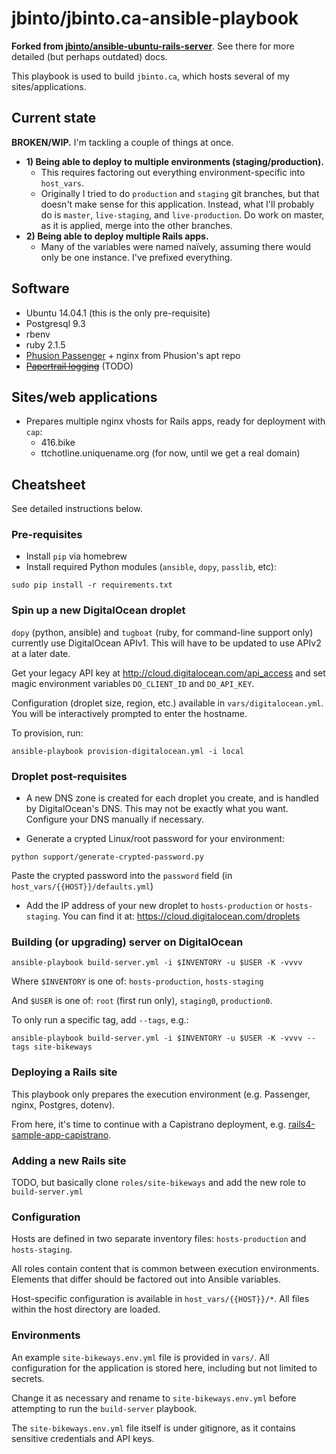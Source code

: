 # jbinto/jbinto.ca-ansible-playbook

**Forked from [jbinto/ansible-ubuntu-rails-server](https://github.com/jbinto/ansible-ubuntu-rails-server)**. See there for more detailed (but perhaps outdated) docs.

This playbook is used to build `jbinto.ca`, which hosts several of my sites/applications.

## Current state

**BROKEN/WIP.** I'm tackling a couple of things at once.

* **1) Being able to deploy to multiple environments (staging/production).**
  * This requires factoring out everything environment-specific into `host_vars`.
  * Originally I tried to do `production` and `staging` git branches, but that doesn't make sense for this application. Instead, what I'll probably do is `master`, `live-staging`, and `live-production`. Do work on master, as it is applied, merge into the other branches.
* **2) Being able to deploy multiple Rails apps.**
  * Many of the variables were named naïvely, assuming there would only be one instance. I've prefixed everything.

## Software

* Ubuntu 14.04.1 (this is the only pre-requisite)
* Postgresql 9.3
* rbenv
* ruby 2.1.5
* [Phusion Passenger](https://www.phusionpassenger.com/) + nginx from Phusion's apt repo
* ~~[Papertrail logging](https://papertrailapp.com/)~~ (TODO)

## Sites/web applications

* Prepares multiple nginx vhosts for Rails apps, ready for deployment with `cap`:
  * 416.bike
  * ttchotline.uniquename.org (for now, until we get a real domain)

## Cheatsheet

See detailed instructions below.

### Pre-requisites

* Install `pip` via homebrew
* Install required Python modules (`ansible`, `dopy`, `passlib`, etc):

```
sudo pip install -r requirements.txt
```

### Spin up a new DigitalOcean droplet

`dopy` (python, ansible) and `tugboat` (ruby, for command-line support only) currently use DigitalOcean APIv1. This will have to be updated to use APIv2 at a later date. 

Get your legacy API key at http://cloud.digitalocean.com/api_access and set magic environment variables `DO_CLIENT_ID` and `DO_API_KEY`.

Configuration (droplet size, region, etc.) available in `vars/digitalocean.yml`. You will be interactively prompted to enter the hostname.

To provision, run:

```
ansible-playbook provision-digitalocean.yml -i local 
```

### Droplet post-requisites

* A new DNS zone is created for each droplet you create, and is handled by DigitalOcean's DNS. This may not be exactly what you want. Configure your DNS manually if necessary.

* Generate a crypted Linux/root password for your environment:

```
python support/generate-crypted-password.py
```

Paste the crypted password into the `password` field (in `host_vars/{{HOST}}/defaults.yml`)

* Add the IP address of your new droplet to `hosts-production` or `hosts-staging`. You can find it at: https://cloud.digitalocean.com/droplets

### Building (or upgrading) server on DigitalOcean

```
ansible-playbook build-server.yml -i $INVENTORY -u $USER -K -vvvv
```

Where `$INVENTORY` is one of: `hosts-production`, `hosts-staging`

And `$USER` is one of: `root` (first run only), `staging0`, `production0`.

To only run a specific tag, add `--tags`, e.g.:

```
ansible-playbook build-server.yml -i $INVENTORY -u $USER -K -vvvv --tags site-bikeways
```

### Deploying a Rails site

This playbook only prepares the execution environment (e.g. Passenger, nginx, Postgres, dotenv).

From here, it's time to continue with a Capistrano deployment, e.g. [rails4-sample-app-capistrano](https://github.com/jbinto/rails4-sample-app-capistrano). 

### Adding a new Rails site

TODO, but basically clone `roles/site-bikeways` and add the new role to `build-server.yml`

### Configuration

Hosts are defined in two separate inventory files: `hosts-production` and `hosts-staging`.

All roles contain content that is common between execution environments. Elements that differ should be factored out into Ansible variables.

Host-specific configuration is available in `host_vars/{{HOST}}/*`. All files within the host directory are loaded.

### Environments

An example `site-bikeways.env.yml` file is provided in `vars/`. All configuration for the application is stored here, including but not limited to secrets.

Change it as necessary and rename to `site-bikeways.env.yml` before attempting to run the `build-server` playbook.

The `site-bikeways.env.yml` file itself is under gitignore, as it contains sensitive credentials and API keys.
